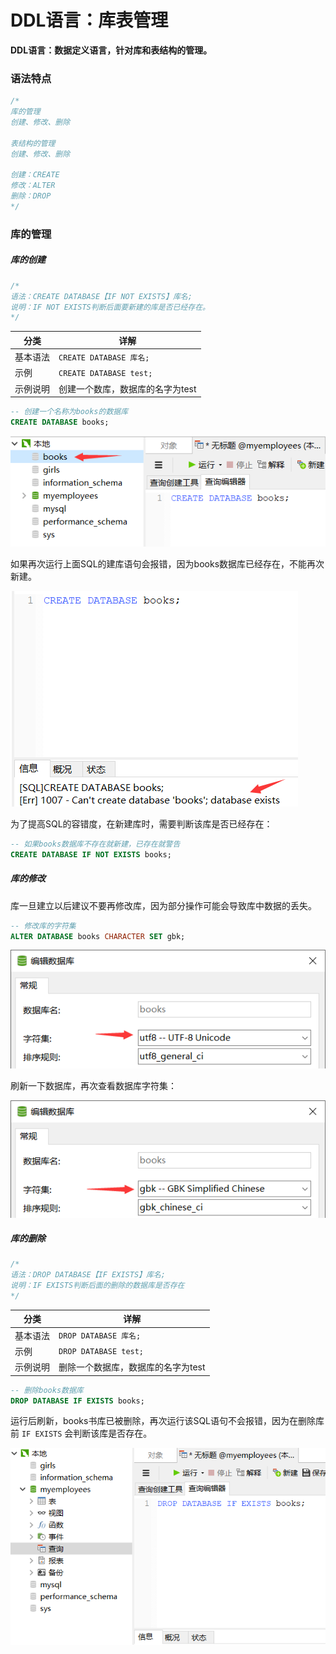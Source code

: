 # DDL语言：库表管理

**DDL语言：数据定义语言，针对库和表结构的管理。**

### 语法特点

```sql
/*
库的管理
创建、修改、删除

表结构的管理
创建、修改、删除

创建：CREATE
修改：ALTER
删除：DROP
*/
```

### 库的管理

##### 库的创建

```sql
/*
语法：CREATE DATABASE【IF NOT EXISTS】库名;
说明：IF NOT EXISTS判断后面要新建的库是否已经存在。
*/
```

| 分类     | 详解                             |
| -------- | -------------------------------- |
| 基本语法 | `CREATE DATABASE 库名;`          |
| 示例     | `CREATE DATABASE test;`          |
| 示例说明 | 创建一个数库，数据库的名字为test |

```sql
-- 创建一个名称为books的数据库
CREATE DATABASE books;
```

![QQ截图20201213223945](image/QQ截图20201213223945.png)

如果再次运行上面SQL的建库语句会报错，因为books数据库已经存在，不能再次新建。

![QQ截图20201213224104](image/QQ截图20201213224104.png)

为了提高SQL的容错度，在新建库时，需要判断该库是否已经存在：

```sql
-- 如果books数据库不存在就新建，已存在就警告
CREATE DATABASE IF NOT EXISTS books;
```

##### 库的修改

库一旦建立以后建议不要再修改库，因为部分操作可能会导致库中数据的丢失。

```sql
-- 修改库的字符集
ALTER DATABASE books CHARACTER SET gbk;
```

![QQ截图20201213224822](image/QQ截图20201213224822.png)

刷新一下数据库，再次查看数据库字符集：

![QQ截图20201213225206](image/QQ截图20201213225206.png)

##### 库的删除

```sql
/*
语法：DROP DATABASE【IF EXISTS】库名;
说明：IF EXISTS判断后面的删除的数据库是否存在
*/
```

| 分类     | 详解                               |
| -------- | ---------------------------------- |
| 基本语法 | `DROP DATABASE 库名;`              |
| 示例     | `DROP DATABASE test;`              |
| 示例说明 | 删除一个数据库，数据库的名字为test |

```sql
-- 删除books数据库
DROP DATABASE IF EXISTS books;
```

运行后刷新，books书库已被删除，再次运行该SQL语句不会报错，因为在删除库前 `IF EXISTS` 会判断该库是否存在。

![QQ截图20201213225912](image/QQ截图20201213225912.png)